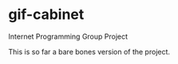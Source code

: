 # gif-cabinet
Internet Programming Group Project

This is so far a bare bones version of the project.
